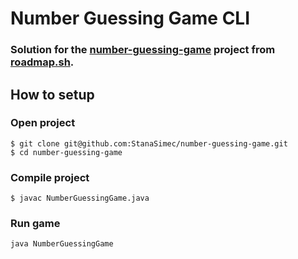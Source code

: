 # Number Guessing Game CLI

### Solution for the [number-guessing-game](https://roadmap.sh/projects/number-guessing-game) project from [roadmap.sh](https://roadmap.sh).

## How to setup
### Open project
```
$ git clone git@github.com:StanaSimec/number-guessing-game.git
$ cd number-guessing-game
```
### Compile project
```
$ javac NumberGuessingGame.java
```
### Run game
```
java NumberGuessingGame
```